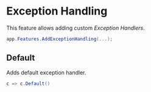 # Exception Handling

This feature allows adding custom _Exception Handlers_.

```csharp
app.Features.AddExceptionHandling(...);
```

## Default

Adds default exception handler.

```csharp
c => c.Default()
```
